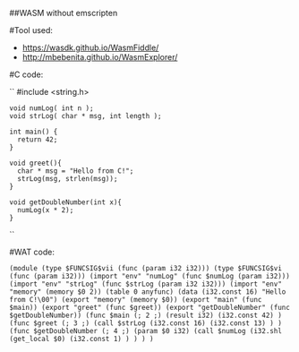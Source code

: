 ##WASM without emscripten

  #Tool used:
  - https://wasdk.github.io/WasmFiddle/
  - http://mbebenita.github.io/WasmExplorer/

  #C code:

  ``
    #include <string.h>

    void numLog( int n );
    void strLog( char * msg, int length );

    int main() { 
      return 42;
    }

    void greet(){
      char * msg = "Hello from C!";
      strLog(msg, strlen(msg));
    }

    void getDoubleNumber(int x){
      numLog(x * 2);
    }
  ``

  #WAT code:

  ``
    (module
      (type $FUNCSIG$vii (func (param i32 i32)))
      (type $FUNCSIG$vi (func (param i32)))
      (import "env" "numLog" (func $numLog (param i32)))
      (import "env" "strLog" (func $strLog (param i32 i32)))
      (import "env" "memory" (memory $0 2))
      (table 0 anyfunc)
      (data (i32.const 16) "Hello from C!\00")
      (export "memory" (memory $0))
      (export "main" (func $main))
      (export "greet" (func $greet))
      (export "getDoubleNumber" (func $getDoubleNumber))
      (func $main (; 2 ;) (result i32)
        (i32.const 42)
      )
      (func $greet (; 3 ;)
        (call $strLog
        (i32.const 16)
        (i32.const 13)
        )
      )
      (func $getDoubleNumber (; 4 ;) (param $0 i32)
        (call $numLog
        (i32.shl
          (get_local $0)
          (i32.const 1)
        )
        )
      )
    )
  ``